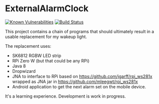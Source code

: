 # ExternalAlarmClock


[![Known Vulnerabilities](https://snyk.io/test/github/mleegwt/ExternalAlarmClock.git/badge.svg)](https://snyk.io/test/github/mleegwt/ExternalAlarmClock.git) [![Build Status](https://travis-ci.org/mleegwt/ExternalAlarmClock.svg?branch=master)](https://travis-ci.org/mleegwt/ExternalAlarmClock)

This project contains a chain of programs that should ultimately result in a usable replacement for my wakeup light.

The replacement uses:
* SK6812 RGBW LED strip
* RPi Zero W (but that could be any RPi)
* Java 8
* Dropwizard
* JNA to interface to RPi based on https://github.com/jgarff/rpi_ws281x wrapped as JNA jar in https://github.com/mleegwt/rpi_ws281x
* Android application to get the next alarm set on the mobile device.

It's a learning experience. Development is work in progress.
